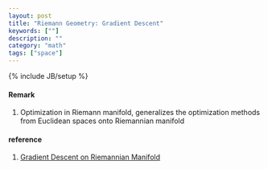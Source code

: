 ```yaml
---
layout: post
title: "Riemann Geometry: Gradient Descent"
keywords: [""]
description: ""
category: "math"
tags: ["space"]
---
```

{% include JB/setup %}

#### Remark
1. Optimization in Riemann manifold, generalizes the optimization methods from
   Euclidean spaces onto Riemannian manifold


#### reference
1. [Gradient Descent on Riemannian Manifold](https://wiseodd.github.io/techblog/2019/02/22/optimization-riemannian-manifolds/)

